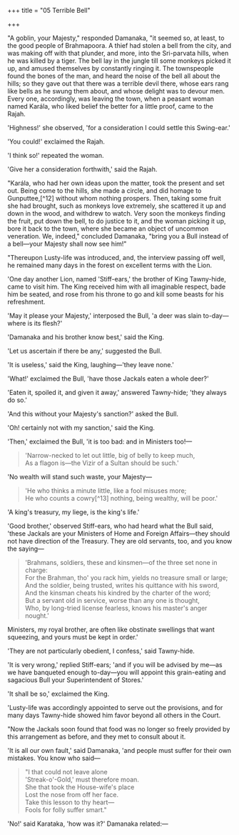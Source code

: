 +++
title = "05 Terrible Bell"

+++

"A goblin, your Majesty," responded Damanaka, "it seemed so, at least, to the good people of Brahmapoora. A thief had stolen a bell from the city, and was making off with that plunder, and more, into the Sri-parvata hills, when he was killed by a tiger. The bell lay in the jungle till some monkeys picked it up, and amused themselves by constantly ringing it. The townspeople found the bones of the man, and heard the noise of the bell all about the hills; so they gave out that there was a terrible devil there, whose ears rang like bells as he swung them about, and whose delight was to devour men. Every one, accordingly, was leaving the town, when a peasant woman named Karála, who liked belief the better for a little proof, came to the Rajah.

'Highness!' she observed, 'for a consideration I could settle this Swing-ear.'

'You could!' exclaimed the Rajah.

'I think so!' repeated the woman.

'Give her a consideration forthwith,' said the Rajah.

"Karála, who had her own ideas upon the matter, took the present and set out. Being come to the hills, she made a circle, and did homage to Gunputtee,[^12] without whom nothing prospers. Then, taking some fruit she had brought, such as monkeys love extremely, she scattered it up and down in the wood, and withdrew to watch. Very soon the monkeys finding the fruit, put down the bell, to do justice to it, and the woman picking it up, bore it back to the town, where she became an object of uncommon veneration. We, indeed," concluded Damanaka, "bring you a Bull instead of a bell—your Majesty shall now see him!"

"Thereupon Lusty-life was introduced, and, the interview passing off well, he remained many days in the forest on excellent terms with the Lion.

'One day another Lion, named 'Stiff-ears,' the brother of King Tawny-hide, came to visit him. The King received him with all imaginable respect, bade him be seated, and rose from his throne to go and kill some beasts for his refreshment.

'May it please your Majesty,' interposed the Bull, 'a deer was slain to-day—where is its flesh?'

'Damanaka and his brother know best,' said the King.

'Let us ascertain if there be any,' suggested the Bull.

'It is useless,' said the King, laughing—'they leave none.'

'What!' exclaimed the Bull, 'have those Jackals eaten a whole deer?'

'Eaten it, spoiled it, and given it away,' answered Tawny-hide; 'they always do so.'

'And this without your Majesty's sanction?' asked the Bull.

'Oh! certainly not with my sanction,' said the King.

'Then,' exclaimed the Bull, 'it is too bad: and in Ministers too!—

> 'Narrow-necked to let out little, big of belly to keep much,  
> As a flagon is—the Vizir of a Sultan should be such.'

'No wealth will stand such waste, your Majesty—

> 'He who thinks a minute little, like a fool misuses more;  
> He who counts a cowry[^13] nothing, being wealthy, will be poor.'

'A king's treasury, my liege, is the king's life.'

'Good brother,' observed Stiff-ears, who had heard what the Bull said, 'these Jackals are your Ministers of Home and Foreign Affairs—they should not have direction of the Treasury. They are old servants, too, and you know the saying—

> 'Brahmans, soldiers, these and kinsmen—of the three set none in charge:  
> For the Brahman, tho' you rack him, yields no treasure small or large;  
> And the soldier, being trusted, writes his quittance with his sword,  
> And the kinsman cheats his kindred by the charter of the word;  
> But a servant old in service, worse than any one is thought,  
> Who, by long-tried license fearless, knows his master's anger nought.'

Ministers, my royal brother, are often like obstinate swellings that want squeezing, and yours must be kept in order.'

'They are not particularly obedient, I confess,' said Tawny-hide.

'It is very wrong,' replied Stiff-ears; 'and if you will be advised by me—as we have banqueted enough to-day—you will appoint this grain-eating and sagacious Bull your Superintendent of Stores.'

'It shall be so,' exclaimed the King.

'Lusty-life was accordingly appointed to serve out the provisions, and for many days Tawny-hide showed him favor beyond all others in the Court.

"Now the Jackals soon found that food was no longer so freely provided by this arrangement as before, and they met to consult about it.

'It is all our own fault,' said Damanaka, 'and people must suffer for their own mistakes. You know who said—

> "I that could not leave alone  
> 'Streak-o'-Gold,' must therefore moan.  
> She that took the House-wife's place  
> Lost the nose from off her face.  
> Take this lesson to thy heart—  
> Fools for folly suffer smart."

'No!' said Karataka, 'how was it?' Damanaka related:—


